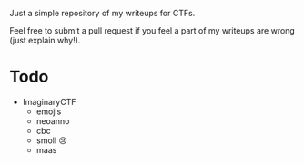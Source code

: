 Just a simple repository of my writeups for CTFs.

Feel free to submit a pull request if you feel a part of my writeups are wrong (just explain why!).

# Todo
- ImaginaryCTF
  - emojis
  - neoanno
  - cbc
  - smoll :cry:
  - maas